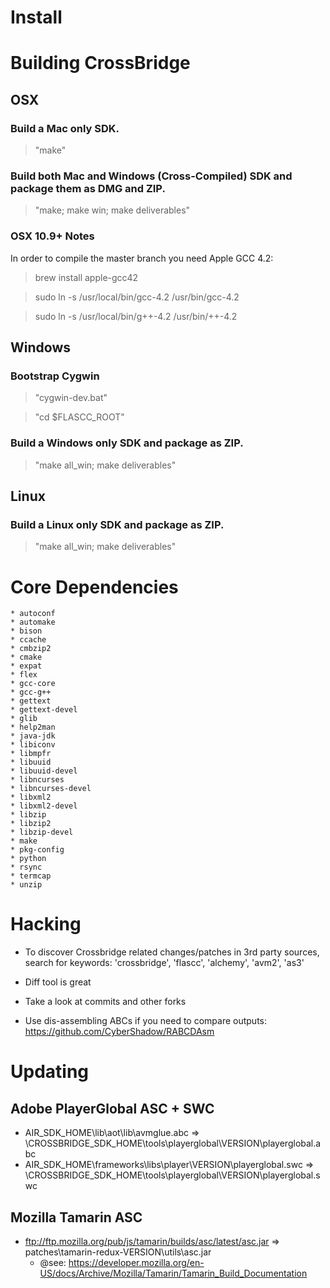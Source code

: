 Install
=======

# Building CrossBridge

## OSX

### Build a Mac only SDK.

> "make" 

### Build both Mac and Windows (Cross-Compiled) SDK and package them as DMG and ZIP.

> "make; make win; make deliverables" 

### OSX 10.9+ Notes

In order to compile the master branch you need Apple GCC 4.2:

> brew install apple-gcc42

> sudo ln -s /usr/local/bin/gcc-4.2 /usr/bin/gcc-4.2

> sudo ln -s /usr/local/bin/g++-4.2 /usr/bin/++-4.2

## Windows

### Bootstrap Cygwin

> "cygwin-dev.bat"

> "cd $FLASCC_ROOT"

### Build a Windows only SDK and package as ZIP.

> "make all_win; make deliverables" 

## Linux

### Build a Linux only SDK and package as ZIP.

> "make all_win; make deliverables" 

# Core Dependencies

    * autoconf
    * automake
    * bison
    * ccache
    * cmbzip2
    * cmake
    * expat
    * flex
    * gcc-core
    * gcc-g++
    * gettext
    * gettext-devel
    * glib
    * help2man
    * java-jdk
    * libiconv
    * libmpfr
    * libuuid
    * libuuid-devel
    * libncurses
    * libncurses-devel
    * libxml2
    * libxml2-devel
    * libzip
    * libzip2
    * libzip-devel
    * make
    * pkg-config
    * python
    * rsync
    * termcap
    * unzip
 
# Hacking

* To discover Crossbridge related changes/patches in 3rd party sources, search for keywords: 'crossbridge', 'flascc', 'alchemy', 'avm2', 'as3'

* Diff tool is great

* Take a look at commits and other forks

* Use dis-assembling ABCs if you need to compare outputs: https://github.com/CyberShadow/RABCDAsm

# Updating

## Adobe PlayerGlobal ASC + SWC

* AIR_SDK_HOME\lib\aot\lib\avmglue.abc => \CROSSBRIDGE_SDK_HOME\tools\playerglobal\VERSION\playerglobal.abc
* AIR_SDK_HOME\frameworks\libs\player\VERSION\playerglobal.swc => \CROSSBRIDGE_SDK_HOME\tools\playerglobal\VERSION\playerglobal.swc

## Mozilla Tamarin ASC

* ftp://ftp.mozilla.org/pub/js/tamarin/builds/asc/latest/asc.jar => patches\tamarin-redux-VERSION\utils\asc.jar
  * @see: https://developer.mozilla.org/en-US/docs/Archive/Mozilla/Tamarin/Tamarin_Build_Documentation

